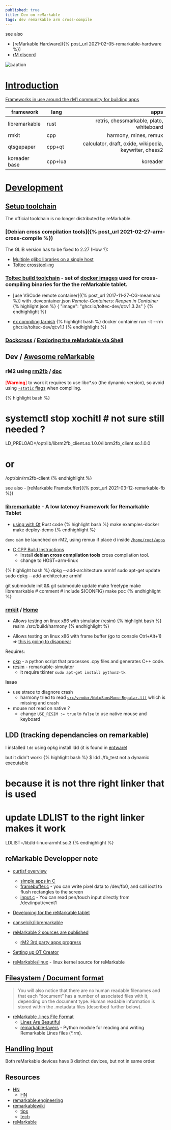 ```yaml
---
published: true
title: Dev on reMarkable
tags: dev remarkable arm cross-compile
---
```

see also 
- [reMarkable Hardware]({% post_url 2021-02-05-remarkable-hardware %})
- [rM discord](https://discord.com/channels/385916768696139794/386181213699702786)

![caption](https://i.redd.it/imwxvv6c87l61.jpg)

# [Introduction](https://dragly.org/2017/12/01/developing-for-the-remarkable/)

[Frameworks in use around the rM1 community for building apps](https://github.com/ddvk/remarkable2-framebuffer/issues/14)

| framework | lang | apps |
| --- | --- | ---: |
| libremarkable | rust | retris, chessmarkable, plato, whiteboard |
| rmkit | cpp | harmony, mines, remux |
| qtsgepaper | cpp+qt 	 | calculator, draft, oxide, wikipedia, keywriter, chess2 |
| koreader base | cpp+lua 	 | koreader |



# [Development](https://remarkablewiki.com/devel/start)
## [Setup toolchain](https://remarkablewiki.com/devel/toolchain)
The official toolchain is no longer distributed by reMarkable.

### [Debian cross compilation tools]({% post_url 2021-02-27-arm-cross-compile %})
The GLIB version has to be fixed to 2.27 (How ?):
- [Multiple glibc libraries on a single host](https://stackoverflow.com/questions/847179/multiple-glibc-libraries-on-a-single-host/52454603#52454603)
- [Toltec crosstool-ng](https://github.com/toltec-dev/toolchain/tree/master/toolchain/crosstool-ng)

### [Toltec build toolchain](https://github.com/toltec-dev/toolchain/) - set of [docker images](https://github.com/orgs/toltec-dev/packages) used for cross-compiling binaries for the the reMarkable tablet.
- [use VSCode remote container]({% post_url 2017-11-27-CG-meanmax %}) with .devcontainer.json *Remote-Containers: Reopen in Container*
{% highlight json %}
{
    "image": "ghcr.io/toltec-dev/qt:v1.3.2s"
}
{% endhighlight %}

- [ex compiling tarnish](https://github.com/Eeems/oxide/issues/96)
{% highlight bash %}
docker container run -it --rm ghcr.io/toltec-dev/qt:v1.1
{% endhighlight %}

### [Dockcross](https://github.com/dockcross/dockcross) / [Exploring the reMarkable via Shell](https://plasma.ninja/blog/devices/remarkable/2017/12/18/reMarkable-exporation.html)

## Dev / [Awesome reMarkable](https://awesomeopensource.com/project/reHackable/awesome-reMarkable)

### rM2 using [rm2fb](https://remarkablewiki.com/devel/qt_creator#toolchain) / [doc](https://github.com/ddvk/remarkable2-framebuffer/issues/11)

<span style="color:red">[**Warning**]</span> to work it requires to use libc*.so (the dynamic version), so avoid using [`-static` flags](https://stackoverflow.com/questions/49038088/does-gcc-links-to-libc-a-or-libc-so-by-default/49038236#49038236) when compiling.

{% highlight bash %}
# systemctl stop xochitl # not sure still needed ?
LD_PRELOAD=/opt/lib/librm2fb_client.so.1.0.0/librm2fb_client.so.1.0.0 <rmapp>
# or
/opt/bin/rm2fb-client <rmapp>
{% endhighlight %}

see also - [reMarkable Framebuffer]({% post_url 2021-03-12-remarkable-fb %})
  
### [libremarkable](https://github.com/canselcik/libremarkable) - A **low latency** Framework for Remarkable Tablet
- [using with Qt](https://github.com/canselcik/libremarkable/issues/12)
Rust code
{% highlight bash %}
make examples-docker
make deploy-demo
{% endhighlight %}

`demo` can be launched on rM2, using remux if place d inside [`/home/root/apps`](https://github.com/rmkit-dev/rmkit/issues/94#issuecomment-778794274)

- [C CPP Build Instructions](https://github.com/canselcik/libremarkable/wiki/C-CPP-Build-Instructions)
	- Install **debian cross compilation tools** cross compilation tool.
	- change to HOST=arm-linux
    
{% highlight bash %}
dpkg --add-architecture armhf
sudo apt-get update
sudo dpkg --add-architecture armhf

git submodule init && git submodule update
make freetype
make libremarkable			# comment # include $(CONFIG)
make poc
{% endhighlight %}

### [rmkit](https://github.com/rmkit-dev/rmkit/blob/master/docs/BUILDING.md) / [Home](https://rmkit.dev/)

- Allows testing on linux x86 with simulator (resim)
{% highlight bash %}
resim ./src/build/harmony
{% endhighlight %}

- Allows testing on linux x86 with frame buffer (go to console Ctrl+Alt+1) => [this is going to disappear](https://github.com/rmkit-dev/rmkit/issues/84)

Requires:
- [okp](https://github.com/raisjn/okp) - a python script that processes .cpy files and generates C++ code.
- [resim](https://github.com/evidlo/remarkable_sim) - remarkable-simulator
	- it require tkinter `sudo apt-get install python3-tk`

**Issue**
- use strace to diagnore crash
	- harmony tried to read [`src/vendor/NotoSansMono-Regular.ttf`](https://www.ffonts.net/Noto-Sans-Mono-Regular.font.download) which is missing and crash
- mouse not read on native ? 
	- change `USE_RESIM := true` to `false` to use native mouse and keyboard

## LDD (tracking dependancies on remarkable)
  
I installed `ldd` using opkg install ldd  (it is found in [entware](http://pkg.entware.net/binaries/armv7/Packages.html)) 

but it didn't work:
{% highlight bash %}
$ ldd ./fb_test 
        not a dynamic executable

# because it is not thre right linker that is used
# update LDLIST to the right linker makes it work
LDLIST=/lib/ld-linux-armhf.so.3
{% endhighlight %}
  
## reMarkable Developper note
- [curtisf overview](https://discord.com/channels/385916768696139794/771436565757952070/813914877717381170)
  - [simple apps in C](https://github.com/CurtisFenner/remarkable-apps)
  - [framebuffer.c](https://github.com/CurtisFenner/remarkable-apps/blob/master/engine/framebuffer.c) - you can write pixel data to /dev/fb0, and call ioctl to flush rectangles to the screen
  - [input.c](https://discord.com/channels/385916768696139794/771436565757952070/813914877717381170) - You can read pen/touch input directly from /dev/input/event1
  
- [Developing for the reMarkable tablet](https://dragly.org/2017/12/01/developing-for-the-remarkable/)
- [canselcik/libremarkable](https://github.com/canselcik/libremarkable)

- [reMarkable 2 sources are published](https://www.reddit.com/r/RemarkableTablet/comments/jp9gq9/remarkable_2_sources_are_published/)
	- [rM2 3rd party apps progress](https://www.reddit.com/r/RemarkableTablet/comments/jp2h4s/rm2_3rd_party_apps_progress/)

- [Setting up QT Creator](https://remarkablewiki.com/devel/qt_creator)
- [reMarkable/linux](https://github.com/reMarkable/linux) - linux kernel source for reMarkable

## [Filesystem / Document format](https://remarkablewiki.com/tech/filesystem)
> You will also notice that there are no human readable filenames and that each “document” has a number of associated files with it, depending on the document type. Human readable information is stored within the .metadata files (described further below). 

- [reMarkable .lines File Format](https://plasma.ninja/blog/devices/remarkable/binary/format/2017/12/26/reMarkable-lines-file-format.html)
	- [Lines Are Beautiful](https://github.com/ax3l/lines-are-beautiful)
    - [remarkable-layers](https://github.com/bsdz/remarkable-layers/) - Python module for reading and writing Remarkable Lines files (*.rm).

## [Handling Input](https://remarkablewiki.com/devel/handling_input)

Both reMarkable devices have 3 distinct devices, but not in same order.


## Resources
- [HN](https://news.ycombinator.com/item?id=22604597) 
	- [HN](https://news.ycombinator.com/item?id=21040343)
- [remarkable.engineering](https://remarkable.engineering/)
- [remarkablewiki](https://remarkablewiki.com/start)
	- [tips](https://remarkablewiki.com/tips/start)
	- [tech](https://remarkablewiki.com/tech/start)
- [reMarkable](https://duckpond.ch/nix/bash/2020/01/08/reMarkable.html)
